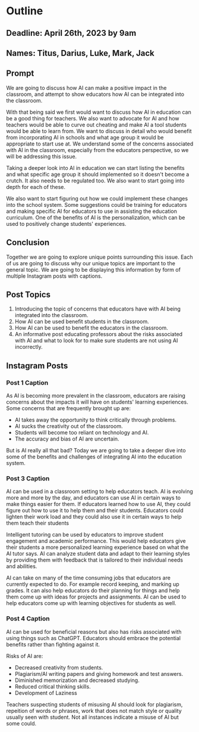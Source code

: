 # Outline

## Deadline: April 26th, 2023 by 9am

## Names: Titus, Darius, Luke, Mark, Jack

## Prompt

We are going to discuss how AI can make a positive impact in the classroom, and attempt to show educators how AI can be integrated into the classroom.

With that being said we first would want to discuss how AI in education can be a good thing for teachers. We also want to advocate for AI and how teachers would be able to curve out cheating and make AI a tool students would be able to learn from. We want to discuss in detail who would benefit from incorporating AI in schools and what age group it would be appropriate to start use at. We understand some of the concerns associated with AI in the classroom, especially from the educators perspective, so we will be addressing this issue.

Taking a deeper look into AI in education we can start listing the benefits and what specific age group it should implemented so it doesn't become a crutch. It also needs to be regulated too. We also want to start going into depth for each of these.

We also want to start figuring out how we could implement these changes into the school system. Some suggestions could be training for educators and making specific AI for educators to use in assisting the education curriculum. One of the benefits of AI is the personalization, which can be used to positively change students' experiences.

## Conclusion

Together we are going to explore unique points surrounding this issue. Each of us are going to discuss why our unique topics are important to the general topic. We are going to be displaying this information by form of multiple Instagram posts with captions.

## Post Topics

1. Introducing the topic of concerns that educators have with AI being integrated into the classroom.
2. How AI can be used benefit students in the classroom.
3. How AI can be used to benefit the educators in the classroom.
4. An informative post educating professors about the risks associated with AI and what to look for to make sure students are not using AI incorrectly.

## Instagram Posts

### Post 1 Caption

As AI is becoming more prevalent in the classroom, educators are raising concerns about the impacts it will have on students' learning experiences. Some concerns that are frequently brought up are:

- AI takes away the opportunity to think critically through problems.
- AI sucks the creativity out of the classroom.
- Students will become too reliant on technology and AI.
- The accuracy and bias of AI are uncertain.

But is AI really all that bad? Today we are going to take a deeper dive into some of the benefits and challenges of integrating AI into the education system.

### Post 3 Caption
AI can be used in a classroom setting to help educators teach. AI is evolving more and more by the day, and educators can use AI in certain ways to make things easier for them. If educators learned how to use AI, they could figure out how to use it to help them and their students. Educators could lighten their work load and they could also use it in certain ways to help them teach their students

Intelligent tutoring can be used by educators to improve student engagement and academic performance. This would help educators give their students a more personalized learning experience based on what the AI tutor says. AI can analyze student data and adapt to their learning styles by providing them with feedback that is tailored to their individual needs and abilities.

AI can take on many of the time consuming jobs that educators are currently expected to do. For example record keeping, and marking up grades. It can also help educators do their planning for things and help them come up with ideas for projects and assignments. AI can be used to help educators come up with learning objectives for students as well.

### Post 4 Caption

AI can be used for beneficial reasons but also has risks associated with using things such as ChatGPT. Educators should embrace the potential benefits rather than fighting against it.

Risks of AI are:
- Decreased creativity from students.
- Plagiarism/AI writing papers and giving homework and test answers.
- Diminished memorization and decreased studying.
- Reduced critical thinking skills.
- Development of Laziness

Teachers suspecting students of misusing AI should look for plagiarism, repeition of words or phrases, work that does not match style or quality usually seen with student. Not all instances indicate a misuse of AI but some could.
